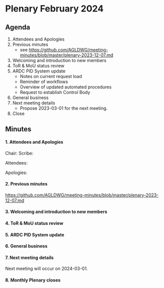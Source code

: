 # Plenary February 2024

## Agenda

1. Attendees and Apologies
2. Previous minutes
    * see <https://github.com/AGLDWG/meeting-minutes/blob/master/plenary-2023-12-07.md> 
3. Welcoming and introduction to new members
4. ToR & MoU status review
5. ARDC PID System update
   * Notes on current request load
   * Reminder of workflows
   * Overview of updated automated procedures
   * Request to establish Control Body
6. General business
7. Next meeting details
    * Propose 2023-03-01 for the next meeting.
8. Close 

## Minutes
#### 1. Attendees and Apologies

Chair: 
Scribe: 

Attendees: 

Apologies: 

#### 2. Previous minutes

<https://github.com/AGLDWG/meeting-minutes/blob/master/plenary-2023-12-07.md> 

#### 3. Welcoming and introduction to new members

#### 4. ToR & MoU status review

#### 5. ARDC PID System update

#### 6. General business

#### 7. Next meeting details

Next meeting will occur on 2024-03-01.

#### 8. Monthly Plenary closes
